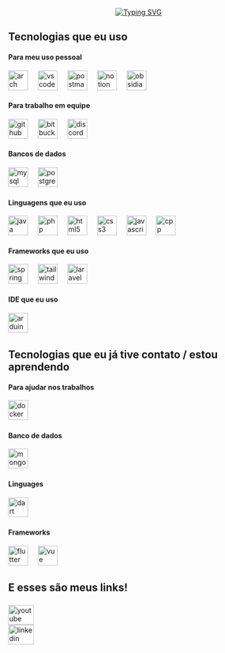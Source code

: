 <div id="user-content-toc">
  <ul align="center">
      <a href="https://git.io/typing-svg"><img src="https://readme-typing-svg.demolab.com?font=Chakra+Petch&size=35&pause=1000&repeat=false&width=500&height=55&lines=Ol%C3%A1%2C+eu+sou+C410-F3R090%F0%9F%A4%96" alt="Typing SVG" /></a>
</div>


<h2 align="left">Tecnologias que eu uso</h2>


<div align="left">

  <h4 align="left">Para meu uso pessoal</h4>
  <img src="https://skillicons.dev/icons?i=arch" height="40" alt="arch logo"/> 
  <img width="12"/>
  <img src="https://skillicons.dev/icons?i=vscode" height="40" alt="vscode logo"/> 
  <img width="12"/>
  <img src="https://skillicons.dev/icons?i=postman" height="40" alt="postman logo"/>
  <img width="12"/>
  <img src="https://skillicons.dev/icons?i=notion" height="40" alt="notion logo"/> 
  <img width="12"/>
  <img src="https://skillicons.dev/icons?i=obsidian" height="40" alt="obsidian logo"/> 
  <img width="12"/>


 <p></p>

  <h4 align="left">Para trabalho em equipe</h4>
  <img src="https://skillicons.dev/icons?i=github" height="40" alt="github logo"/> 
  <img width="12"/>
  <img src="https://skillicons.dev/icons?i=bitbucket" height="40" alt="bitbucket logo"/> 
  <img width="12"/>
  <img src="https://skillicons.dev/icons?i=discord" height="40" alt="discord logo"/> 
  <img width="12"/>

<p></p>

  <h4 align="left">Bancos de dados</h4>
  <img src="https://skillicons.dev/icons?i=mysql" height="40" alt="mysql logo"/> 
  <img width="12"/> 
  <img src="https://skillicons.dev/icons?i=postgres" height="40" alt="postgres logo"/>
  <img width="12"/>
  
  <p></p>

  <h4 align="left">Linguagens que eu uso</h4>
  <img src="https://skillicons.dev/icons?i=java" height="40" alt="java logo"/>
  <img width="12"/>
  <img src="https://skillicons.dev/icons?i=php" height="40" alt="php logo"/> 
  <img width="12"/>
  <img src="https://skillicons.dev/icons?i=html" height="40" alt="html5 logo"/>
  <img width="12"/>
  <img src="https://skillicons.dev/icons?i=css" height="40" alt="css3 logo"/>
  <img width="12"/>
  <img src="https://skillicons.dev/icons?i=js" height="40" alt="javascript logo"/>
  <img width="12"/>
  <img src="https://skillicons.dev/icons?i=cpp" height="40" alt="cpp logo"/>
  <img width="12"/>
  

  <p></p>

  <h4 align="left">Frameworks que eu uso </h4>
  <img src="https://skillicons.dev/icons?i=spring" height="40" alt="spring logo"/>
  <img width="12"/>
  <img src="https://skillicons.dev/icons?i=tailwind" height="40" alt="tailwind logo"/>
  <img width="12"/>
  <img src="https://skillicons.dev/icons?i=laravel" height="40" alt="laravel logo"/>
  <img width="12"/>

  <p></p>

  <h4 align="left">IDE que eu uso</h4>
  <img src="https://skillicons.dev/icons?i=arduino" height="40" alt="arduino logo"/>
  <img width="12"/>
  
  
</div>

<h2 align="left">Tecnologias que eu já tive contato / estou aprendendo</h2>

<div align="left">

  <h4 align="left">Para ajudar nos trabalhos</h4>
  <img src="https://skillicons.dev/icons?i=docker" height="40" alt="docker logo"/>
  <img width="12"/>

  <p></p>

  <h4 align="left">Banco de dados</h4>
  <img src="https://skillicons.dev/icons?i=mongodb" height="40" alt="mongodb logo"/>
  <img width="12"/>

  <p></p>

  <h4 align="left">Linguages</h4>
  <img src="https://skillicons.dev/icons?i=dart" height="40" alt="dart logo"/>
  <img width="12"/>
  
  <p></p>

  <h4 align="left">Frameworks</h4>
  <img src="https://skillicons.dev/icons?i=flutter" height="40" alt="flutter logo"/>
  <img width="12"/>
  <img src="https://skillicons.dev/icons?i=vue" height="40" alt="vue logo"/>
  <img width="12"/>
  
</div>

###

<h2 align="left">E esses são meus links!</h2>

###

<div align="left">
  <a href="https://www.youtube.com/@CaioFer090" target="_blank">
    <img src="https://raw.githubusercontent.com/maurodesouza/profile-readme-generator/master/src/assets/icons/social/youtube/default.svg" width="52" height="40" alt="youtube logo"  />
  </a>
  <br>
  <a href="https://www.linkedin.com/in/caio-fernandes-846a64235/" target="_blank">
    <img src="https://raw.githubusercontent.com/maurodesouza/profile-readme-generator/master/src/assets/icons/social/linkedin/default.svg" width="52" height="40" alt="linkedin logo"  />
  </a>
</div>

###
